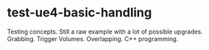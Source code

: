 # test-ue4-basic-handling
Testing concepts. Still a raw example with a lot of possible upgrades. Grabbing. Trigger Volumes. Overlapping. C++ programming.
